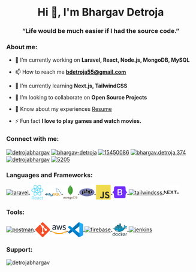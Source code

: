<h1 align="center">Hi 👋, I'm Bhargav Detroja</h1>
<h3 align="center">“Life would be much easier if I had the source code.”</h3>


<h3> About me: </h3>

- 🔭 I’m currently working on **Laravel, React, Node.js, MongoDB, MySQL**

- 📫 How to reach me **bdetroja55@gmail.com**

- 🌱 I’m currently learning **Next.js, TailwindCSS**

- 👯 I’m looking to collaborate on **Open Source Projects**

- 📄 Know about my experiences [Resume](https://drive.google.com/file/d/1)

- ⚡ Fun fact **I love to play games and watch movies.**



<h3 align="left">Connect with me:</h3>
<p align="left">
    <a href="https://twitter.com/detrojabhargav" target="blank"><img align="center" src="https://raw.githubusercontent.com/rahuldkjain/github-profile-readme-generator/master/src/images/icons/Social/twitter.svg" alt="detrojabhargav" height="30" width="40" /></a>
    <a href="https://linkedin.com/in/bhargav-detroja" target="blank"><img align="center" src="https://raw.githubusercontent.com/rahuldkjain/github-profile-readme-generator/master/src/images/icons/Social/linked-in-alt.svg" alt="bhargav-detroja" height="30" width="40" /></a>
    <a href="https://stackoverflow.com/users/15450086" target="blank"><img align="center" src="https://raw.githubusercontent.com/rahuldkjain/github-profile-readme-generator/master/src/images/icons/Social/stack-overflow.svg" alt="15450086" height="30" width="40" /></a>
    <a href="https://fb.com/bhargav.detroja.374" target="blank"><img align="center" src="https://raw.githubusercontent.com/rahuldkjain/github-profile-readme-generator/master/src/images/icons/Social/facebook.svg" alt="bhargav.detroja.374" height="30" width="40" /></a>
    <a href="https://instagram.com/detrojabhargav" target="blank"><img align="center" src="https://raw.githubusercontent.com/rahuldkjain/github-profile-readme-generator/master/src/images/icons/Social/instagram.svg" alt="detrojabhargav" height="30" width="40" /></a>
    <a href="https://discord.gg/5205" target="blank"><img align="center" src="https://raw.githubusercontent.com/rahuldkjain/github-profile-readme-generator/master/src/images/icons/Social/discord.svg" alt="5205" height="30" width="40" /></a>
</p>

<h3 align="left">Languages and Frameworks:</h3>
<p align="left"> 
    <a href="https://laravel.com/" target="_blank"> <img src="https://www.vectorlogo.zone/logos/laravel/laravel-icon.svg" alt="laravel" width="40" height="40" align="center" /> </a>
    <a href="https://reactjs.org/" target="_blank"> <img src="https://raw.githubusercontent.com/devicons/devicon/master/icons/react/react-original-wordmark.svg" alt="react" width="40" height="40" align="center" /> </a>
    <a href="https://www.mysql.com/" target="_blank"> <img src="https://raw.githubusercontent.com/devicons/devicon/master/icons/mysql/mysql-original-wordmark.svg" alt="mysql" width="40" height="40" align="center" /> </a>
    <a href="https://www.mongodb.com/" target="_blank"> <img src="https://raw.githubusercontent.com/devicons/devicon/master/icons/mongodb/mongodb-original-wordmark.svg" alt="mongodb" width="40" height="40" align="center" /> </a>
    <a href="https://www.php.net" target="_blank"> <img src="https://raw.githubusercontent.com/devicons/devicon/master/icons/php/php-original.svg" alt="php" width="40" height="40" align="center" /> </a>
    <a href="https://www.javascript.com" target="_blank"> <img src="https://raw.githubusercontent.com/devicons/devicon/master/icons/javascript/javascript-original.svg" alt="javascript" width="40" height="40" align="center" /> </a>
    <a href="https://getbootstrap.com" target="_blank"> <img src="https://raw.githubusercontent.com/devicons/devicon/master/icons/bootstrap/bootstrap-plain.svg" alt="bootstrap" width="40" height="40" align="center" /> </a>
    <a href="https://tailwindcss.com" target="_blank"> <img src="https://www.vectorlogo.zone/logos/tailwindcss/tailwindcss-icon.svg" alt="tailwindcss" width="40" height="40" align="center" /> </a>
    <a href="https://nextjs.org/" target="_blank"> <img src="https://raw.githubusercontent.com/devicons/devicon/master/icons/nextjs/nextjs-original-wordmark.svg" alt="nextjs" width="40" height="40" align="center" /> </a>
</p>

<h3 align="left">Tools:</h3>
<p align="left">
    <a href="https://www.postman.com/" target="_blank"> <img src="https://www.vectorlogo.zone/logos/getpostman/getpostman-icon.svg" alt="postman" width="40" height="40" align="center" /> </a>
    <a href="https://git-scm.com/" target="_blank"> <img src="https://raw.githubusercontent.com/devicons/devicon/master/icons/git/git-original.svg" alt="git" width="40" height="40" align="center" /> </a>
    <a href="https://aws.amazon.com/" target="_blank"> <img src="https://raw.githubusercontent.com/devicons/devicon/master/icons/amazonwebservices/amazonwebservices-original-wordmark.svg" alt="aws" width="40" height="40" align="center" /> </a>
    <a href="https://code.visualstudio.com/" target="_blank"> <img src="https://raw.githubusercontent.com/devicons/devicon/master/icons/vscode/vscode-original.svg" alt="vscode" width="40" height="40" align="center" /> </a>
    <a href="https://firebase.google.com/" target="_blank"> <img src="https://www.vectorlogo.zone/logos/firebase/firebase-icon.svg" alt="firebase" width="40" height="40" align="center" /> </a>
    <a href="https://www.docker.com/" target="_blank"> <img src="https://raw.githubusercontent.com/devicons/devicon/master/icons/docker/docker-original-wordmark.svg" alt="docker" width="40" height="40" align="center" /> </a><a href="https://www.jenkins.io/" target="_blank"> <img src="https://www.vectorlogo.zone/logos/jenkins/jenkins-icon.svg" alt="jenkins" width="40" height="40" align="center" /> </a>
</p>

<h3 align="left">Support:</h3>
<p><a href="https://www.buymeacoffee.com/detrojabhargav"> <img align="left" src="https://cdn.buymeacoffee.com/buttons/v2/default-yellow.png" height="50" width="210" alt="detrojabhargav" /></a></p><br><br>

